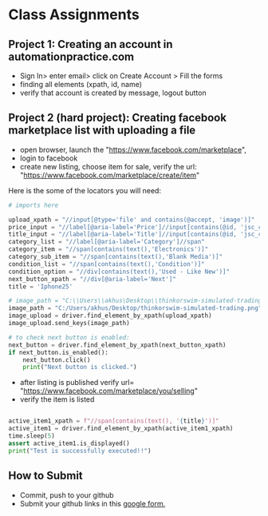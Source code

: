 # Class Assignments

## Project 1: Creating an account in automationpractice.com

- Sign In> enter email> click on Create Account > Fill the forms
- finding all elements (xpath, id, name)
- verify that account is created by message, logout button


## Project 2 (hard project): Creating facebook marketplace list with uploading a file

- open browser, launch the "https://www.facebook.com/marketplace",
- login to facebook
- create new listing, choose item for sale, verify the url: "https://www.facebook.com/marketplace/create/item"

Here is the some of the locators you will need:

```python
# imports here

upload_xpath = "//input[@type='file' and contains(@accept, 'image')]"
price_input = "//label[@aria-label='Price']//input[contains(@id, 'jsc_c_')]"
title_input = "//label[@aria-label='Title']//input[contains(@id, 'jsc_c_')]"
category_list = "//label[@aria-label='Category']//span"
category_item = "//span[contains(text(),'Electronics')]"
category_sub_item = "//span[contains(text(),'Blank Media')]"
condition_list = "//span[contains(text(),'Condition')]"
condition_option = "//div[contains(text(),'Used - Like New')]"
next_button_xpath = "//div[@aria-label='Next']"
title = 'Iphone25'

# image_path = "C:\\Users\\akhus\Desktop\\thinkorswim-simulated-trading.png"
image_path = "C:/Users/akhus/Desktop/thinkorswim-simulated-trading.png"
image_upload = driver.find_element_by_xpath(upload_xpath)
image_upload.send_keys(image_path)

# to check next button is enabled:
next_button = driver.find_element_by_xpath(next_button_xpath)
if next_button.is_enabled():
    next_button.click()
    print("Next button is clicked.")
```


- after listing is published verify url= "https://www.facebook.com/marketplace/you/selling"
- verify the item is listed

```python

active_item1_xpath = f"//span[contains(text(), '{title}')]"
active_item1 = driver.find_element_by_xpath(active_item1_xpath)
time.sleep(5)
assert active_item1.is_displayed()
print("Test is successfully executed!!")
```

## How to Submit
- Commit, push to your github
- Submit your github links in this [google form.](https://forms.gle/doeKiU6CkNdc4jm28)

